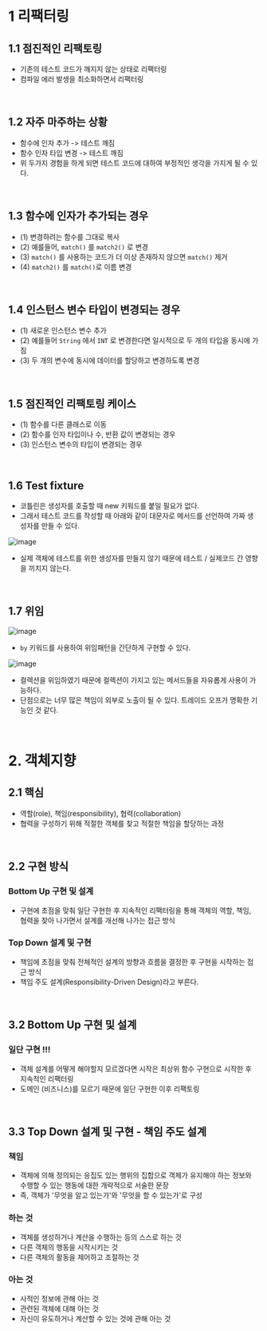 # 1 리팩터링
## 1.1 점진적인 리팩토링
- 기존의 테스트 코드가 깨지지 않는 상태로 리팩터링
- 컴파일 에러 발생을 최소화하면서 리팩터링

<br>

## 1.2 자주 마주하는 상황
- 함수에 인자 추가 -> 테스트 깨짐
- 함수 인자 타입 변경 -> 테스트 깨짐
- 위 두가지 경험을 하게 되면 테스트 코드에 대하여 부정적인 생각을 가지게 될 수 있다.

<br>

## 1.3 함수에 인자가 추가되는 경우
- (1) 변경하려는 함수를 그대로 복사
- (2) 예를들어, `match()` 를 `match2()` 로 변경
- (3) `match()` 를 사용하는 코드가 더 이상 존재하지 않으면 `match()` 제거
- (4) `match2()` 를 `match()`로 이름 변경

<br>

## 1.4 인스턴스 변수 타입이 변경되는 경우
- (1) 새로운 인스턴스 변수 추가
- (2) 예를들어 `String` 에서 `INT` 로 변경한다면 일시적으로 두 개의 타입을 동시에 가짐
- (3) 두 개의 변수에 동시에 데이터를 할당하고 변경하도록 변경

<br>

## 1.5 점진적인 리팩토링 케이스
- (1) 함수를 다른 클래스로 이동
- (2) 함수를 인자 타입이나 수, 반환 값이 변경되는 경우
- (3) 인스턴스 변수의 타입이 변경되는 경우

<br>

## 1.6 Test fixture
- 코틀린은 생성자를 호출할 때 new 키워드를 붙일 필요가 없다.
- 그래서 테스트 코드를 작성할 때 아래와 같이 대문자로 메서드를 선언하여 가짜 생성자를 만들 수 있다.

![image](https://user-images.githubusercontent.com/60383031/174097765-1638c604-0534-40f6-b1f6-5963f3bf349a.png)

- 실제 객체에 테스트를 위한 생성자를 만들지 않기 때문에 테스트 / 실제코드 간 영향을 끼치지 않는다.

<br>

## 1.7 위임

![image](https://user-images.githubusercontent.com/60383031/177030207-77ced123-b4bc-48c6-857a-908ab105e3cb.png)

- `by` 키워드를 사용하여 위임패턴을 간단하게 구현할 수 있다.

![image](https://user-images.githubusercontent.com/60383031/177030227-e173c72b-22d0-4e38-a9b6-5379644322d3.png)

- 컬렉션을 위임하였기 때문에 컬렉션이 가지고 있는 메서드들을 자유롭게 사용이 가능하다.
- 단점으로는 너무 많은 책임이 외부로 노출이 될 수 있다. 트레이드 오프가 명확한 기능인 것 같다.

<br>

# 2. 객체지향
## 2.1 핵심
- 역할(role), 책임(responsibility), 협력(collaboration)
- 협력을 구성하기 위해 적절한 객체를 찾고 적절한 책임을 할당하는 과정

<br>

## 2.2 구현 방식
### Bottom Up 구현 및 설계
- 구현에 초점을 맞춰 일단 구현한 후 지속적인 리팩터링을 통해 객체의 역할, 책임, 협력을 찾아 나가면서 설계를 개선해 나가는 접근 방식

### Top Down 설계 및 구현
- 책임에 초점을 맞춰 전체적인 설계의 방향과 흐름을 결정한 후 구현을 시작하는 접근 방식
- 책임 주도 설계(Responsibility-Driven Design)라고 부른다.

<br>

## 3.2 Bottom Up 구현 및 설계
### 일단 구현 !!!
- 객체 설계를 어떻게 해야할지 모르겠다면 시작은 최상위 함수 구현으로 시작한 후 지속적인 리팩터링
- 도메인 (비즈니스)를 모르기 때문에 일단 구현한 이후 리팩토링 

<br>

## 3.3 Top Down 설계 및 구현 - 책임 주도 설계
### 책임
- 객체에 의해 정의되는 응집도 있는 행위의 집합으로 객체가 유지해야 하는 정보와 수행할 수 있는 행동에 대한 개략적으로 서술한 문장
- 즉, 객체가 '무엇을 알고 있는가'와 '무엇을 할 수 있는가'로 구성

### 하는 것
- 객체를 생성하거나 계산을 수행하는 등의 스스로 하는 것
- 다른 객체의 행동을 시작시키는 것
- 다른 객체의 활동을 제어하고 조절하는 것

### 아는 것
- 사적인 정보에 관해 아는 것
- 관련된 객체에 대해 아는 것
- 자신이 유도하거나 계산할 수 있는 것에 관해 아는 것




